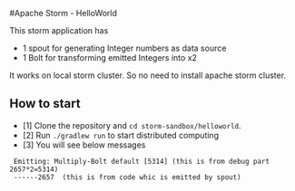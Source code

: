 #Apache Storm - HelloWorld

This storm application has
* 1 spout for generating Integer numbers as data source
* 1 Bolt for transforming emitted Integers into x2 

It works on local storm cluster. So no need to install apache storm cluster.

## How to start
- [1] Clone the repository and `cd storm-sandbox/helloworld`.
- [2] Run `./gradlew run` to start distributed computing
- [3] You will see below messages
 ```
  Emitting: Multiply-Bolt default [5314] (this is from debug part 2657*2=5314)
  ------2657  (this is from code whic is emitted by spout)

